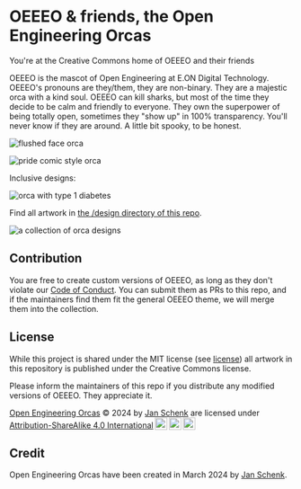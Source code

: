 # OEEEO & friends, the Open Engineering Orcas

You're at the Creative Commons home of OEEEO and their friends

OEEEO is the mascot of Open Engineering at E.ON Digital Technology. OEEEO's pronouns are they/them, they are non-binary. They are a majestic orca with a kind soul. OEEEO can kill sharks, but most of the time they decide to be calm and friendly to everyone. They own the superpower of being totally open, sometimes they "show up" in 100% transparency. You'll never know if they are around. A little bit spooky, to be honest.

![flushed face orca](https://github.com/jansche/open-engineering-orcas/assets/22521588/f2392697-3aa0-4de2-b2e1-0d099ae1d495)

![pride comic style orca](https://github.com/jansche/open-engineering-orcas/blob/main/design/comic/heart%20eye%20pride%20orca.png)

Inclusive designs:

![orca with type 1 diabetes](https://github.com/jansche/open-engineering-orcas/blob/main/design/comic/Orca%20w%20Type%201%20Diabetes.png)

Find all artwork in [the /design directory of this repo](design/).

![a collection of orca designs](https://github.com/jansche/open-engineering-orcas/assets/22521588/40d0368b-d447-46af-9fe1-14807c1a96ba)


## Contribution

You are free to create custom versions of OEEEO, as long as they don't violate our [Code of Conduct](CODE_OF_CONDUCT.md). You can submit them as PRs to this repo, and if the maintainers find them fit the general OEEEO theme, we will merge them into the collection.

## License

While this project is shared under the MIT license (see [license](./LICENSE)) all artwork in this repository is published under the Creative Commons license.

Please inform the maintainers of this repo if you distribute any modified versions of OEEEO. They appreciate it.

<p xmlns:cc="http://creativecommons.org/ns#" xmlns:dct="http://purl.org/dc/terms/"><a property="dct:title" rel="cc:attributionURL" href="https://github.com/jansche/open-engineering-orcas">Open Engineering Orcas</a> © 2024 by <a rel="cc:attributionURL dct:creator" property="cc:attributionName" href="https://github.com/jansche">Jan Schenk</a> are licensed under <a href="http://creativecommons.org/licenses/by-sa/4.0/?ref=chooser-v1" target="_blank" rel="license noopener noreferrer" style="display:inline-block;">Attribution-ShareAlike 4.0 International<img style="height:22px!important;margin-left:3px;vertical-align:text-bottom;" src="https://mirrors.creativecommons.org/presskit/icons/cc.svg?ref=chooser-v1"><img style="height:22px!important;margin-left:3px;vertical-align:text-bottom;" src="https://mirrors.creativecommons.org/presskit/icons/by.svg?ref=chooser-v1"><img style="height:22px!important;margin-left:3px;vertical-align:text-bottom;" src="https://mirrors.creativecommons.org/presskit/icons/sa.svg?ref=chooser-v1"></a></p>

## Credit

Open Engineering Orcas have been created in March 2024 by [Jan Schenk](https://github.com/jansche).
